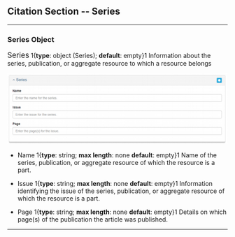 ## Citation Section -- Series
---

### Series Object

<span class="md-panel" style="font-size: larger">Series</span> 1{**type**: object (<span class="md-panel">Series</span>); **default**: empty}1 Information about the series, publication, or aggregate resource to which a resource belongs 

![Series Panel](/assets/reference/edit-objects/citation/series.png)

* <span class="md-element">Name</span> 1{**type**: string; **max length**: none **default**: empty}1 Name of the series, publication, or aggregate resource of which the resource is a part.

* <span class="md-element">Issue</span> 1{**type**: string; **max length**: none **default**: empty}1 Information identifying the issue of the series, publication, or aggregate resource of which the resource is a part.

* <span class="md-element">Page</span> 1{**type**: string; **max length**: none **default**: empty}1 Details on which page(s) of the publication the article was published.

---

